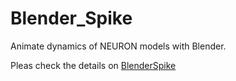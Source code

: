 # Blender_Spike
Animate dynamics of NEURON models with Blender.

Pleas check the details on [BlenderSpike](https://github.com/ArtemKirsanov/BlenderSpike)
